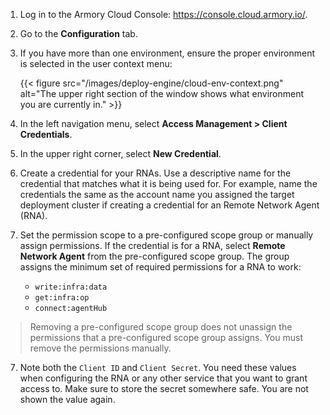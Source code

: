 1. Log in to the Armory Cloud Console: https://console.cloud.armory.io/.
2. Go to the **Configuration** tab.
3. If you have more than one environment, ensure the proper environment is selected in the user context menu:

   {{< figure src="/images/deploy-engine/cloud-env-context.png" alt="The upper right section of the window shows what environment you are currently in." >}}

4. In the left navigation menu, select **Access Management > Client Credentials**.
5. In the upper right corner, select **New Credential**.
6. Create a credential for your RNAs. Use a descriptive name for the credential that matches what it is being used for. For example, name the credentials the same as the account name you assigned the target deployment cluster if creating a credential for an Remote Network Agent (RNA).
7. Set the permission scope to a pre-configured scope group or manually assign permissions. If the credential is for a RNA, select **Remote Network Agent** from the pre-configured scope group. The group assigns the minimum set of required permissions for a RNA to work:

   - `write:infra:data`
   - `get:infra:op`
   - `connect:agentHub`

  > Removing a pre-configured scope group does not unassign the permissions that a pre-configured scope group assigns. You must remove the permissions manually.

7. Note both the `Client ID` and `Client Secret`. You need these values when configuring the RNA or any other service that you want to grant access to. Make sure to store the secret somewhere safe. You are not shown the value again.
